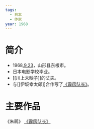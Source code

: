 ```yaml
---
tags:
  - 日本
  - 作家
year: 1968
---
```

# 简介

- 1968[.9.23](2024-09-23.md)，山形县东根市。
- 日本电影学校毕业。
- [[川上未映子]]的丈夫。
- 与[[伊坂幸太郎]]合作写了[《霹雳队长》](《霹雳队长》.md)。
# 主要作品

《朱鹮》
[《霹雳队长》](《霹雳队长》.md)